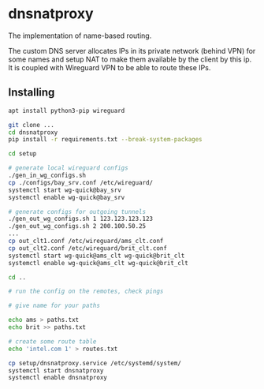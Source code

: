 # dnsnatproxy

The implementation of name-based routing.

The custom DNS server allocates IPs in its private network (behind VPN) for some names and setup NAT to make them available by the client by this ip. It is coupled with Wireguard VPN to be able to route these IPs.


## Installing

```bash
apt install python3-pip wireguard

git clone ...
cd dnsnatproxy
pip install -r requirements.txt --break-system-packages

cd setup

# generate local wireguard configs
./gen_in_wg_configs.sh
cp ./configs/bay_srv.conf /etc/wireguard/
systemctl start wg-quick@bay_srv
systemctl enable wg-quick@bay_srv

# generate configs for outgoing tunnels
./gen_out_wg_configs.sh 1 123.123.123.123
./gen_out_wg_configs.sh 2 200.100.50.25
...
cp out_clt1.conf /etc/wireguard/ams_clt.conf
cp out_clt2.conf /etc/wireguard/brit_clt.conf
systemctl start wg-quick@ams_clt wg-quick@brit_clt
systemctl enable wg-quick@ams_clt wg-quick@brit_clt

cd ..

# run the config on the remotes, check pings

# give name for your paths

echo ams > paths.txt
echo brit >> paths.txt

# create some route table
echo 'intel.com 1' > routes.txt

cp setup/dnsnatproxy.service /etc/systemd/system/
systemctl start dnsnatproxy
systemctl enable dnsnatproxy
```
